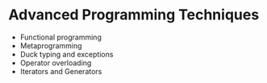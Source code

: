 # Advanced Programming Techniques

- Functional programming
- Metaprogramming
- Duck typing and exceptions
- Operator overloading
- Iterators and Generators
